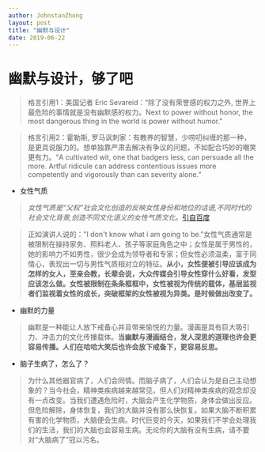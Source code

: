 ```yaml
---
author: JohnstanZhong
layout: post
title: "幽默与设计"
date: 2019-06-22
---
```


# 幽默与设计，够了吧



> 格言引用1：美国记者 Eric Sevareid：“除了没有荣誉感的权力之外, 世界上最危险的事情就是没有幽默感的权力。Next to power without honor, the most dangerous thing in the world is power without humor."


> 格言引用2：霍勒斯, 罗马讽刺家：有教养的智慧，少唠叨纠缠的那一种，是更具说服力的。想单独靠严肃去解决有争议的问题，不如配合巧妙的嘲笑更有力。“A cultivated wit, one that badgers less, can persuade all the more. Artful ridicule can address contentious issues more competently and vigorously than can severity alone.”

+ 女性气质
> *女性气质是“父权”社会文化创造的反映女性身份和地位的话语,不同时代的社会文化背景,创造不同文化语义的女性气质文化。*[引自百度](https://baike.baidu.com/item/%E5%A5%B3%E6%80%A7%E6%B0%94%E8%B4%A8/10017279?fr=aladdin)

> 正如演讲人说的："I don't know what i am going to be."女性气质通常是被限制在操持家务、照料老人、孩子等家庭角色之中；女性是属于男性的，她的影响力不如男性，很少会成为领导者和专家；但女性必须温柔，富于同情心，表现出一切与男性气质相对立的特征。**从小，女性便被引导应该成为怎样的女人，至亲会教，长辈会说，大众传媒会引导女性穿什么好看，发型应该怎么做。女性被限制在条条框框中，女性被视为传统的载体，基层监视者们监视着女性的成长，突破框架的女性被视为异类。是时候做出改变了。**

+ 幽默的力量

> 幽默是一种能让人放下戒备心并且带来愉悦的力量。漫画是具有巨大吸引力、冲击力的文化传播载体。**当幽默与漫画结合，发人深思的道理也许会更容易传播。人们在哈哈大笑后也许会放下戒备下，更容易反思。**

+ 脑子生病了，怎么了？

> 为什么其他器官病了，人们会同情。而脑子病了，人们会认为是自己主动想象的？当今社会，精神类疾病越来越常见，但人们对精神类疾病的观念却没有一点改变。当我们遭遇危险时，大脑会产生化学物质，身体会做出反应。但危险解除，身体恢复，我们的大脑并没有那么快恢复。如果大脑不断积累有害的化学物质，大脑便会生病。时代巨变的今天，如果我们不学会处理我们的生活，我们的大脑也会容易生病。无论你的大脑有没有生病，请不要对“大脑病了”冠以污名。



